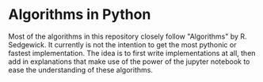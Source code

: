 Algorithms in Python
====================

Most of the algorithms in this repository closely follow "Algorithms" by R. Sedgewick. It currently is not the intention to get the most pythonic or fastest implementation. The idea is to first write implementations at all, then add in explanations that make use of the power of the jupyter notebook to ease the understanding of these algorithms.
